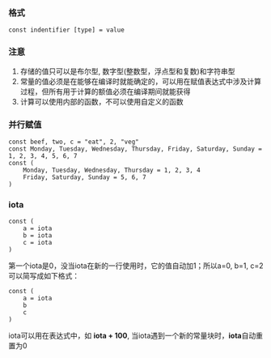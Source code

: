 ### 格式

    const indentifier [type] = value

### 注意
1.  存储的值只可以是布尔型, 数字型(整数型，浮点型和复数)和字符串型
2.  常量的值必须是在能够在编译时就能确定的，可以用在赋值表达式中涉及计算过程，但所有用于计算的额值必须在编译期间就能获得
3.  计算可以使用内部的函数，不可以使用自定义的函数

### 并行赋值

    const beef, two, c = "eat", 2, "veg"
    const Monday, Tuesday, Wednesday, Thursday, Friday, Saturday, Sunday = 1, 2, 3, 4, 5, 6, 7
    const (
        Monday, Tuesday, Wednesday, Thursday = 1, 2, 3, 4
        Friday, Saturday, Sunday = 5, 6, 7
    )

### iota

    const (
        a = iota
        b = iota
        c = iota
    )
第一个iota是0，没当iota在新的一行使用时，它的值自动加1；所以a=0, b=1, c=2可以简写成如下格式：

    const (
        a = iota
        b
        c
    )

iota可以用在表达式中，如 **iota + 100**, 当iota遇到一个新的常量块时，**iota**自动重置为0
